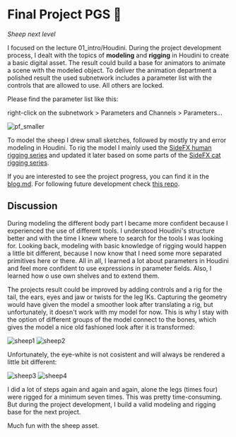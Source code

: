# Final Project PGS 🐑

_Sheep next level_

I focused on the lecture 01_intro/Houdini. During the project development process, I dealt with the topics of **modeling** and **rigging** in Houdini to create a basic digital asset. The result could build a base for animators to animate a scene with the modeled object. To deliver the animation department a polished result the used subnetwork includes a parameter list with the controls that are allowed to use. All others are locked. 

Please find the parameter list like this:

right-click on the subnetwork > Parameters and Channels > Parameters...

![pf_smaller](https://user-images.githubusercontent.com/22836416/65829084-c7ba5400-e2a1-11e9-8a73-b09e7278e41f.gif)

To model the sheep I drew small sketches, followed by mostly try and error modeling in Houdini. To rig the model I mainly used the [SideFX human rigging series](https://www.sidefx.com/learn/collections/rigging-series/) and updated it later based on some parts of the [SideFX cat rigging series](https://www.sidefx.com/tutorials/author/Bj%C3%B8rn%20Blaabjerg%20S%C3%B8rensen/).

If you are interested to see the project progress, you can find it in the [blog.md](./blog.md). For following future development check [this repo](https://github.com/Franziska-Paetzold/Houdini/).


## Discussion

During modeling the different body part I became more confident because I experienced the use of different tools. I understood Houdini's structure better and with the time I knew where to search for the tools I was looking for. Looking back, modeling with basic knowledge of rigging would happen a little bit different, because I now know that I need some more separated primitives here or there. 
All in all, I learned a lot about parameters in Houdini and feel more confident to use expressions in parameter fields. Also, I learned how o use own shelves and to extend them.

The projects result could be improved by adding controls and a rig for the tail, the ears, eyes and jaw or twists for the leg IKs. Capturing the geometry would have given the model a smoother look after translating a rig, but unfortunately, it doesn't work with my model for now. This is why I stay with the option of different groups of the model connect to the bones, which gives the model a nice old fashioned look after it is transformed:

![sheep1](https://user-images.githubusercontent.com/22836416/65989027-360d3b00-e489-11e9-9796-aae959943c2f.png)
![sheep2](https://user-images.githubusercontent.com/22836416/65989036-39082b80-e489-11e9-9a22-e60428a56f1d.jpeg)

Unfortunately, the eye-white is not cosistent and will always be rendered a  little bit different:

![sheep3](https://user-images.githubusercontent.com/22836416/65989039-3a395880-e489-11e9-9618-510ca2701c07.png)
![sheep4](https://user-images.githubusercontent.com/22836416/65989040-3ad1ef00-e489-11e9-9d09-5083907f26b1.png)


I did a lot of steps again and again and again, alone the legs (times four) were rigged for a minimum seven times. This was pretty time-consuming. But during the project development, I build a valid modeling and rigging base for the next project. 

Much fun with the sheep asset. 
